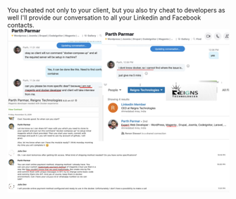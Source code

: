 You cheated not only to your client, but you also try cheat to developers as well
I'll provide our conversation to all your Linkedin and Facebook contacts.
![img](Screen2.png)
